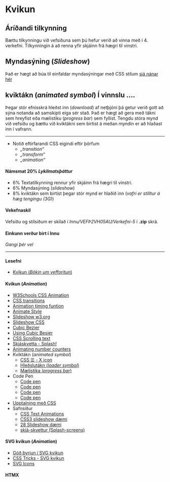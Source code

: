 # Kvikun 

## Áríðandi tilkynning

Bættu tilkynningu við vefsíðuna sem þú hefur verið að vinna með í 4. verkefni. Tilkynningin á að renna yfir skjáinn frá hægri til vinstri.

## Myndasýning (_Slideshow_)

Það er hægt að búa til einfaldar myndasýningar með CSS stílum [sjá nánar hér](https://www.w3.org/Style/Examples/007/slideshow.en.html)

## kviktákn (_animated symbol_) Í vinnslu ....

Þegar stór efnisskrá hleðst inn (_download_) af netþjóni þá getur verið gott að sýna notanda að samskipti eiga sér stað. Það er hægt að gera með tákni sem hreyfist eða mælistiku (_progress bar_) sem fyllist. Tengdu stóra mynd við vefsíðu og bættu við kviktákni sem birtist á meðan myndin er að hlaðast inn í vafrann. 

---

* Notið eftirfarandi CSS eigindi eftir þörfum
  * _„transition“_  
  * _„transform“_ 
  * _„animation“_

#### Námsmat 20% _Lykilmatsþáttur_

- 6% Textatilkynning rennur yfir skjáinn frá hægri til vinstri. 
- 6% Myndasýning (_slideshow_) 
- 8% kviktákn sem birtist þegar stór mynd er hlaðið inn (_vafri er stilltur á hæg tengingu (3G)_)

#### Vekefnaskil

Vefsíðu og stílsíðum er skilað í _Innu/VEFÞ2VH05AU/Verkefni-5_ í **.zip** skrá. 

#### Einkunn verður birt í Innu

_Gangi þér vel_

---

#### Lesefni

* [Kvikun (_Bókin um vefforitun_)](https://bok.vefforritun.is/19.kvikun)

#### Kvikun (_Animation_)

* [W3Schools CSS Animation](https://www.w3schools.com/css/css3_animations.asp)
* [CSS transitions](https://developer.mozilla.org/en-US/docs/Web/CSS/CSS_Transitions/Using_CSS_transitions)
* [Animation timing funtion](https://developer.mozilla.org/en-US/docs/Web/CSS/animation-timing-function)
* [Animate Style](https://animate.style/)
* [Slideshow w3.org](https://www.w3.org/Style/Examples/007/slideshow.en.html#top)
* [Slideshow CSS](https://css-tricks.com/css-only-carousel/)
* [Cubic Bezier](https://cubic-bezier.com/)
* [Using Cubic Besier](https://css-tricks.com/advanced-css-animation-using-cubic-bezier/)
* [CSS Scrolling text](https://blog.hubspot.com/website/scrolling-text-css)
* [Skjáskvetta - Splash!](https://speckyboy.com/splash-screen-design/)
* [Animating number counters](http://css-tricks.com/animating-number-counters/#aa-the-new-school-css-solution)
* Kviktákn (_animated symbol_)
  * [CSS &#9776; - X icon](https://www.w3schools.com/howto/howto_css_menu_icon.asp)
  * [Hleðslutákn (_loader symbol_)](https://www.codingnepalweb.com/animated-loader-in-html-css/)
  * [Mælistika (_progress bar_)](https://www.codingnepalweb.com/button-progress-bar-html-css-javascript/)
* Code Pen
  * [Code pen](https://codepen.io/rokobuljan/pen/XXzqKQ)
  * [Code pen](https://codepen.io/maheshambure21/pen/qZZrxy)
  * [Code pen](https://codepen.io/paulnoble/pen/ZYOzLG)
  * [Code pen](https://codepen.io/jaskiranchhokar/pen/wmGXav) 
* [Upptalning með CSS](https://css-tricks.com/animating-number-counters/#aa-the-new-school-css-solution) 
* Safnsíður
  * [CSS Text Animations](https://freefrontend.com/css-text-animations/)
  * [CSS3 slideshow dæmi](https://codeshack.io/pure-css3-image-slideshow-example/)
  * [28 Slideshow dæmi](https://freefrontend.com/css-slideshows/)
  * [skjá-skvettur (Splash-screens)](https://speckyboy.com/splash-screen-design/)

#### SVG kvikun (_Animation_)

* [Góð byrjun í SVG kvikun](https://artificial.design/archives/2018/05/23/svg-animation.html)
* [CSS Tricks - SVG kvikun](https://css-tricks.com/animating-svg-css/)
* [SVG Icons](https://webdesign.tutsplus.com/tutorials/how-to-animate-festive-svg-icons-with-css--webdesign-17658)

#### HTMX






